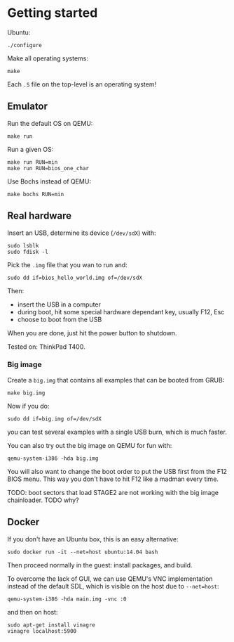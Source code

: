# Getting started

Ubuntu:

    ./configure

Make all operating systems:

    make

Each `.S` file on the top-level is an operating system!

## Emulator

Run the default OS on QEMU:

    make run

Run a given OS:

    make run RUN=min
    make run RUN=bios_one_char

Use Bochs instead of QEMU:

    make bochs RUN=min

## Real hardware

Insert an USB, determine its device (`/dev/sdX`) with:

    sudo lsblk
    sudo fdisk -l

Pick the `.img` file that you wan to run and:

    sudo dd if=bios_hello_world.img of=/dev/sdX

Then:

- insert the USB in a computer
- during boot, hit some special hardware dependant key, usually F12, Esc
- choose to boot from the USB

When you are done, just hit the power button to shutdown.

Tested on: ThinkPad T400.

### Big image

Create a `big.img` that contains all examples that can be booted from GRUB:

    make big.img

Now if you do:

    sudo dd if=big.img of=/dev/sdX

you can test several examples with a single USB burn, which is much faster.

You can also try out the big image on QEMU for fun with:

    qemu-system-i386 -hda big.img

You will also want to change the boot order to put the USB first from the F12 BIOS menu. This way you don't have to hit F12 like a madman every time.

TODO: boot sectors that load STAGE2 are not working with the big image chainloader. TODO why?

## Docker

If you don't have an Ubuntu box, this is an easy alternative:

    sudo docker run -it --net=host ubuntu:14.04 bash

Then proceed normally in the guest: install packages, and build.

To overcome the lack of GUI, we can use QEMU's VNC implementation instead of the default SDL, which is visible on the host due to `--net=host`:

    qemu-system-i386 -hda main.img -vnc :0

and then on host:

    sudo apt-get install vinagre
    vinagre localhost:5900
